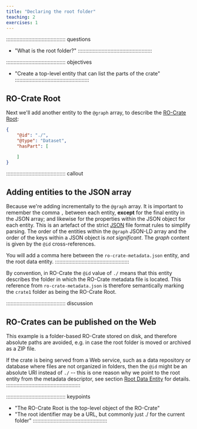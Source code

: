 ```yaml
---
title: "Declaring the root folder"
teaching: 2
exercises: 1
---
```


:::::::::::::::::::::::::::::::::::::::: questions
- "What is the root folder?"
::::::::::::::::::::::::::::::::::::::::::::::::::

:::::::::::::::::::::::::::::::::::::::: objectives
- "Create a top-level entity that can list the parts of the crate"
::::::::::::::::::::::::::::::::::::::::::::::::::

## RO-Crate Root

Next we'll add another entity to the `@graph` array,
to describe the [RO-Crate Root](https://www.researchobject.org/ro-crate/1.1/root-data-entity.html#direct-properties-of-the-root-data-entity):

```json
{
    "@id": "./",
    "@type": "Dataset",
    "hasPart": [ 

    ]
}
```

:::::::::::::::::::::::::::::::::::::::: callout
## Adding entities to the JSON array

Because we're adding incrementally to the `@graph` array.
It is important to remember the comma `,` between each entity,
**except** for the final entity in the JSON array;
and likewise for the properties within the JSON object for each entity.
This is an artefact of the strict [JSON](https://www.json.org/) file format rules to simplify parsing.
The order of the entities within the `@graph` JSON-LD array
and the order of the keys within a JSON object is _not significant_.
The _graph_ content is given by the `@id` cross-references.

You will add a comma here between the `ro-crate-metadata.json` entity, and the root data entity.
::::::::::::::::::::::::::::::::::::::::::::::::::

By convention, in RO-Crate the `@id` value of  `./` means that this entity describes the folder in which the RO-Crate metadata file is located.
This reference from `ro-crate-metadata.json` is therefore semantically marking the `crate1` folder as being the RO-Crate Root.


:::::::::::::::::::::::::::::::::::::::: discussion
## RO-Crates can be published on the Web
 
This example is a folder-based RO-Crate stored on disk,
and therefore absolute paths are avoided,
e.g. in case the root folder is moved or archived as a ZIP file. 
 
If the crate is being served from a Web service,
such as a data repository or database where files are not organized in folders,
then the `@id` might be an absolute URI instead of `./`
-- this is one reason why we point to the root entity from the metadata descriptor,
see section [Root Data Entity](https://www.researchobject.org/ro-crate/1.1/root-data-entity.html) for details.
::::::::::::::::::::::::::::::::::::::::::::::::::

:::::::::::::::::::::::::::::::::::::::: keypoints
- "The RO-Crate Root is the top-level object of the RO-Crate"
- "The root identifier may be a URL, but commonly just ./ for the current folder"
::::::::::::::::::::::::::::::::::::::::::::::::::


